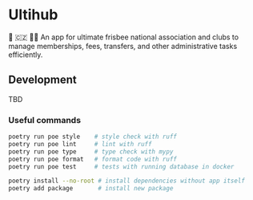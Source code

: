 # Ultihub

🥏 🇨🇿 👨‍💻 An app for ultimate frisbee national association and clubs to manage
memberships, fees, transfers, and other administrative tasks efficiently.

## Development

TBD

### Useful commands

```bash
poetry run poe style    # style check with ruff
poetry run poe lint     # lint with ruff
poetry run poe type     # type check with mypy
poetry run poe format   # format code with ruff
poetry run poe test     # tests with running database in docker
```

```bash
poetry install --no-root # install dependencies without app itself
poetry add package       # install new package
```
